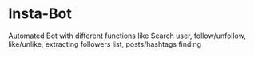 # Insta-Bot
 Automated Bot with different functions like Search user, follow/unfollow, like/unlike, extracting followers list, posts/hashtags finding
